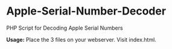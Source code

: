 # Apple-Serial-Number-Decoder
PHP Script for Decoding Apple Serial Numbers

__Usage:__
Place the 3 files on your webserver. Visit index.html.
